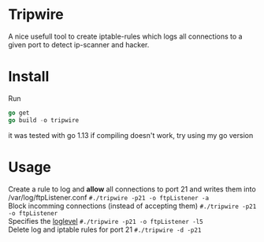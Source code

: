 # Tripwire
A nice usefull tool to create iptable-rules which logs all connections to a given port to detect ip-scanner and hacker.

# Install
Run 
```go
go get
go build -o tripwire
```
it was tested with go 1.13 if compiling doesn't work, try using my go version

# Usage
Create a rule to log and <b>allow</b> all connections to port 21 and writes them into /var/log/ftpListener.conf
```#./tripwire -p21 -o ftpListener -a```
<br>
Block incomming connections (instead of accepting them)
```#./tripwire -p21 -o ftpListener```
<br>
Specifies the [loglevel](https://highly.illegal-dark-web-server.xyz/i/qszvm-34l8q-9crda-abi85-b0vhv)
```#./tripwire -p21 -o ftpListener -l5 ```
<br>
Delete log and iptable rules for port 21
```#./tripwire -d -p21```

